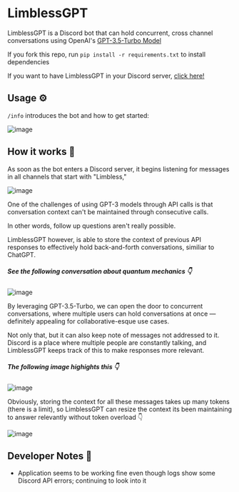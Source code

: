 # LimblessGPT
LimblessGPT is a Discord bot that can hold concurrent, cross channel conversations using OpenAI's [GPT-3.5-Turbo Model](https://platform.openai.com/docs/guides/chat/introduction)

If you fork this repo, run `pip install -r requirements.txt` to install dependencies

If you want to have LimblessGPT in your Discord server, [click here!](https://discord.com/api/oauth2/authorize?client_id=1084338217274322964&permissions=8&scope=bot)

## Usage ⚙️
`/info` introduces the bot and how to get started:

![image](https://user-images.githubusercontent.com/87991619/228074921-3d28b5d2-46e7-4f55-8599-8444b3f165da.png)

## How it works 🤔
As soon as the bot enters a Discord server, it begins listening for messages in all channels that start with "Limbless,"

![image](https://user-images.githubusercontent.com/87991619/228075066-8c5e67de-848f-4185-907c-557ef2c4b3dc.png)

One of the challenges of using GPT-3 models through API calls is that conversation context can't be maintained through consecutive calls.

In other words, follow up questions aren't really possible.

LimblessGPT however, is able to store the context of previous API responses to effectively hold back-and-forth conversations, similiar to ChatGPT.
##### See the following conversation about quantum mechanics 👇

![image](https://user-images.githubusercontent.com/87991619/224595079-6e77de26-65cd-4e2c-8f5c-5120e5d78f0b.png)

By leveraging GPT-3.5-Turbo, we can open the door to concurrent conversations, where multiple users can hold conversations at once — definitely appealing for collaborative-esque use cases.

Not only that, but it can also keep note of messages not addressed to it. Discord is a place where multiple people are constantly talking, and LimblessGPT keeps track of this to make responses more relevant.
##### The following image highights this 👇

![image](https://user-images.githubusercontent.com/87991619/228068613-dbaa0638-4cc5-418b-96a7-4e3453ef32cb.png)

Obviously, storing the context for all these messages takes up many tokens (there is a limit), so LimblessGPT can resize the context its been maintaining to answer relevantly without token overload 👇

![image](https://user-images.githubusercontent.com/87991619/228068391-a333ff02-657b-4dc1-8c62-e946ca526738.png)


## Developer Notes 📝
* Application seems to be working fine even though logs show some Discord API errors; continuing to look into it 
